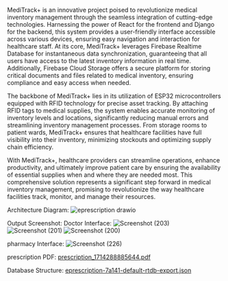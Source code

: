 MediTrack+ is an innovative project poised to revolutionize medical inventory 
management through the seamless integration of cutting-edge technologies. 
Harnessing the power of React for the frontend and Django for the backend, this 
system provides a user-friendly interface accessible across various devices, ensuring 
easy navigation and interaction for healthcare staff. At its core, MediTrack+ 
leverages Firebase Realtime Database for instantaneous data synchronization, 
guaranteeing that all users have access to the latest inventory information in real
time. Additionally, Firebase Cloud Storage offers a secure platform for storing 
critical documents and files related to medical inventory, ensuring compliance and 
easy access when needed. 
 
The backbone of MediTrack+ lies in its utilization of ESP32 microcontrollers 
equipped with RFID technology for precise asset tracking. By attaching RFID tags 
to medical supplies, the system enables accurate monitoring of inventory levels and 
locations, significantly reducing manual errors and streamlining inventory 
management processes. From storage rooms to patient wards, MediTrack+ ensures 
that healthcare facilities have full visibility into their inventory, minimizing 
stockouts and optimizing supply chain efficiency. 
 
With MediTrack+, healthcare providers can streamline operations, enhance 
productivity, and ultimately improve patient care by ensuring the availability of 
essential supplies when and where they are needed most. This comprehensive 
solution represents a significant step forward in medical inventory management, 
promising to revolutionize the way healthcare facilities track, monitor, and manage 
their resources.

Architecture Diagram:
![eprescription drawio](https://github.com/user-attachments/assets/b41c02a1-eb4f-4103-83e2-b9cd23e2590d)

Output Screenshot:
Doctor Interface:
![Screenshot (203)](https://github.com/user-attachments/assets/0f0fdc40-2ba7-4eb7-bb9d-f92354f1b786)
![Screenshot (201)](https://github.com/user-attachments/assets/a58248c7-e28d-4076-964a-d9591e699e69)
![Screenshot (200)](https://github.com/user-attachments/assets/8ef3cc02-e59f-417d-b3cd-6ddbfde014af)

pharmacy Interface:
![Screenshot (226)](https://github.com/user-attachments/assets/dd1827a6-65ba-4fa2-aa9d-9fb2f12febbb)

prescription PDF:
[prescription_1714288885644.pdf](https://github.com/user-attachments/files/16266751/prescription_1714288885644.pdf)

Database Structure:
[eprescription-7a141-default-rtdb-export.json](https://github.com/user-attachments/files/16266730/eprescription-7a141-default-rtdb-export.json)

